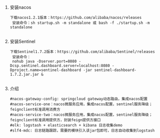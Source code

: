 1. 安装nacos
   ```
   下载nacos1.2.1版本：https://github.com/alibaba/nacos/releases
    安装命令：sh startup.sh -m standalone 或 bash -f ./startup.sh -m standalone
    
2. 安装Sentinel
   ```
   下载Sentinel1.7.2版本：https://github.com/alibaba/Sentinel/releases
    安装命令：
    nohub java -Dserver.port=8080 -Dcsp.sentinel.dashboard.server=localhost:8080 -Dproject.name=sentinel-dashboard -jar sentinel-dashboard-1.7.2.jar.jar &
    
1. 介绍
   ```
   #nacos-gateway-config: springcloud gateway动态路由，集成nacos配置
   #nacos-service-one：nacos微服务应用，集成nacos配置，sentinel服务降级；feignclient标准调用消费方
   #nacos-service-two：nacos微服务应用，集成nacos配置，sentinel服务降级；feignclient标准调用提供方，封装feign提供方接口
   #elk: logstash + elasticsearch + kibana 日志收集demo
   #slf4-mdc: 日志链路跟踪，需要的模块引入该jar包即可，日志自动收集到logstash
            